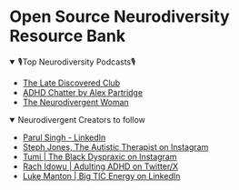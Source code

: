 # Open Source Neurodiversity Resource Bank 




<details open>
<summary>🎙️Top Neurodiversity Podcasts🎙️</summary>
  
* [The Late Discovered Club](https://open.spotify.com/show/52zsS8UHyyHJcYpeGDDOn0?si=1e38c63f0c44485f)
* [ADHD Chatter by Alex Partridge](https://open.spotify.com/show/371UdLohffgSlWAEuQ55Hi?si=01ece140ee7d4fa1)
* [The Neurodivergent Woman](https://open.spotify.com/show/42UYC0omfWNQeFt6nuVDqv?si=e6107b338ebd42b0)
</details>

<details open>
<summary> Neurodivergent Creators to follow</summary>
  
* [Parul Singh - LinkedIn](https://www.linkedin.com/in/parul-parallel-minds/)
* [Steph Jones, The Autistic Therapist on Instagram](https://www.instagram.com/autistic_therapist/?igsh=MW82ZWE1NG4yeXAxMw%3D%3D)
* [Tumi | The Black Dyspraxic on Instagram](https://www.instagram.com/theblackdyspraxic/?igsh=eWh5NjIzNHZqd3hi)
* [Rach Idowu | Adulting ADHD on Twitter/X](https://x.com/adultingadhd?s=11)
* [Luke Manton | Big TIC Energy on LinkedIn](https://www.linkedin.com/in/lukemantonme/)

</details>

